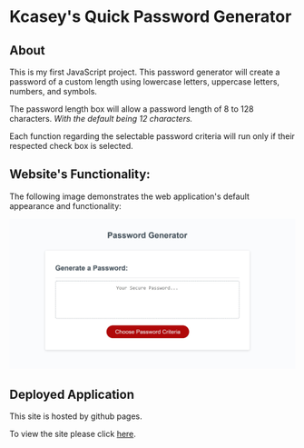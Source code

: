 # Kcasey's Quick Password Generator

## About
This is my first JavaScript project. This password generator will create a password of a custom length using lowercase letters, uppercase letters, numbers, and symbols. 

The password length box will allow a password length of 8 to 128 characters. *With the default being 12 characters.*

Each function regarding the selectable password criteria will run only if their respected check box is selected.

## Website's Functionality:

The following image demonstrates the web application's default appearance and functionality:

![Screenshot of live URL](assets/images/website-functionality.jpg)

## Deployed Application

This site is hosted by github pages.

To view the site please click [here](https://kcaseychamberlain.github.io/quick-password-generator/).

